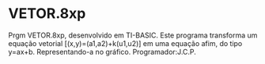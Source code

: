 # VETOR.8xp
Prgm VETOR.8xp, desenvolvido em TI-BASIC. Este programa transforma um equação vetorial [(x,y)=(a1,a2)+k(u1,u2)] em uma equação afim, do tipo y=ax+b. Representando-a no gráfico.
Programador:J.C.P.

